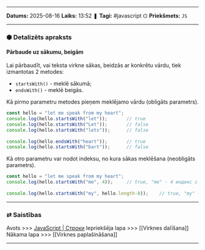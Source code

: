 ___

**Datums:** 2025-08-16
**Laiks:** 13:52
❚ **Tagi:** #javascript 
⌬ **Priekšmets:**  `JS`

---
### ⬢ Detalizēts apraksts
#### Pārbaude uz sākumu, beigām

Lai pārbaudīt, vai teksta virkne sākas, beidzās ar konkrētu vārdu, tiek izmantotas 2 metodes:

- `startsWith()` - meklē sākumā;
- `endsWith()` - meklē beigās.

Kā pirmo parametru metodes pieņem meklējamo vārdu (obligāts parametrs).

```js
const hello = "let me speak from my heart";
console.log(hello.startsWith("let"));       // true
console.log(hello.startsWith("Let"));       // false
console.log(hello.startsWith("lets"));      // false
 
console.log(hello.endsWith("heart"));       // true
console.log(hello.startsWith("bart"));      // false
```

Kā otro parametru var nodot indeksu, no kura sākas meklēšana (neobligāts parametrs).

```js
const hello = "let me speak from my heart";
console.log(hello.startsWith("me", 4));     // true, "me" - 4 индекс с начала строки
 
console.log(hello.startsWith("my", hello.length-8));    // true, "my" - 8 индекс с конца
```

---
### ⇄ Saistības

Avots >>> [JavaScript \| Строки](https://metanit.com/web/javascript/6.1.php)
Iepriekšēja lapa >>> [[Virknes dalīšana]]
Nākama lapa >>> [[Virknes paplašināšana]]

---